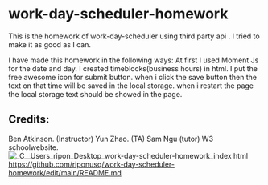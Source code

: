 # work-day-scheduler-homework
This is the homework of work-day-scheduler using third party api . I tried to make it as good as I can.

I have made this homework in the following ways:
At first I used Moment Js for the date and day.
I created timeblocks(business hours) in html.
I put the free awesome icon for submit button.
when i click the save button then the text on that time will be saved in the local storage.
when i restart the page the local storage text should be showed in the page.

## Credits:

Ben Atkinson. (Instructor)
Yun Zhao. (TA)
Sam Ngu (tutor)
W3 schoolwebsite.
![_C__Users_ripon_Desktop_work-day-scheduler-homework_index html](https://user-images.githubusercontent.com/86772467/134644204-bbc12eb6-02d7-458e-9c5c-6d0d4596547a.png)
https://github.com/riponusq/work-day-scheduler-homework/edit/main/README.md
